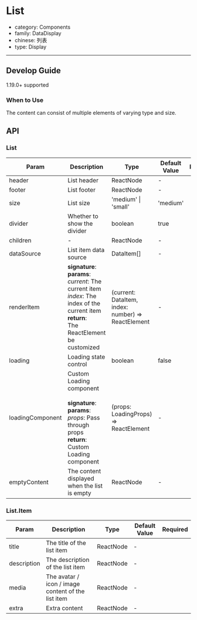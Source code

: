 # List

-   category: Components
-   family: DataDisplay
-   chinese: 列表
-   type: Display

---

## Develop Guide

1.19.0+ supported

### When to Use

The content can consist of multiple elements of varying type and size.

## API

### List

| Param            | Description                                                                                                                                                  | Type                                               | Default Value | Required |
| ---------------- | ------------------------------------------------------------------------------------------------------------------------------------------------------------ | -------------------------------------------------- | ------------- | -------- |
| header           | List header                                                                                                                                                  | ReactNode                                          | -             |          |
| footer           | List footer                                                                                                                                                  | ReactNode                                          | -             |          |
| size             | List size                                                                                                                                                    | 'medium' \| 'small'                                | 'medium'      |          |
| divider          | Whether to show the divider                                                                                                                                  | boolean                                            | true          |          |
| children         | -                                                                                                                                                            | ReactNode                                          | -             |          |
| dataSource       | List item data source                                                                                                                                        | DataItem[]                                         | -             |          |
| renderItem       | **signature**:<br/>**params**:<br/>_current_: The current item<br/>_index_: The index of the current item<br/>**return**:<br/>The ReactElement be customized | (current: DataItem, index: number) => ReactElement | -             |          |
| loading          | Loading state control                                                                                                                                        | boolean                                            | false         |          |
| loadingComponent | Custom Loading component<br/><br/>**signature**:<br/>**params**:<br/>_props_: Pass through props<br/>**return**:<br/>Custom Loading component                | (props: LoadingProps) => ReactElement              | -             |          |
| emptyContent     | The content displayed when the list is empty                                                                                                                 | ReactNode                                          | -             |          |

### List.Item

| Param       | Description                                        | Type      | Default Value | Required |
| ----------- | -------------------------------------------------- | --------- | ------------- | -------- |
| title       | The title of the list item                         | ReactNode | -             |          |
| description | The description of the list item                   | ReactNode | -             |          |
| media       | The avatar / icon / image content of the list item | ReactNode | -             |          |
| extra       | Extra content                                      | ReactNode | -             |          |
